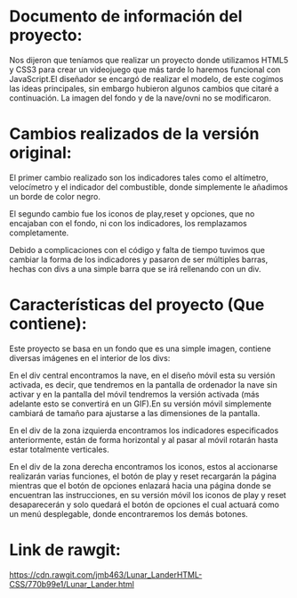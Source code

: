 # Documento de información del proyecto:

Nos dijeron que teníamos que realizar un proyecto donde utilizamos HTML5 y CSS3 para crear un videojuego que más tarde lo haremos funcional con JavaScript.El diseñador se encargó de realizar el modelo, de este cogímos las ideas principales, sin embargo hubieron algunos cambios que citaré a continuación. La imagen del fondo y de la nave/ovni no se modificaron.

# Cambios realizados de la versión original:

El primer cambio realizado son los indicadores tales como el altímetro, velocímetro y el indicador del combustible, donde simplemente le añadimos un borde de color negro.

El segundo cambio fue los iconos de play,reset y opciones, que no encajaban con el fondo, ni con los indicadores, los remplazamos completamente.

Debido a complicaciones con el código y falta de tiempo tuvimos que cambiar la forma de los indicadores y pasaron de ser múltiples barras, hechas con divs a una simple barra que se irá rellenando con un div.

# Características del proyecto (Que contiene):

Este proyecto se basa en un fondo que es una simple imagen, contiene diversas imágenes en el interior de los divs:

En el div central encontramos la nave, en el diseño móvil esta su versión activada, es decir, que tendremos en la pantalla de ordenador la nave sin activar y en la pantalla del móvil tendremos la versión activada (más adelante esto se convertirá en un GIF).En su versión móvil simplemente cambiará de tamaño para ajustarse a las dimensiones de la pantalla.

En el div de la zona izquierda encontramos los indicadores especificados anteriormente, están de forma horizontal y al pasar al móvil rotarán hasta estar totalmente verticales.

En el div de la zona derecha encontramos los iconos, estos al accionarse realizarán varias funciones, el botón de play y reset recargarán la página mientras que el botón de opciones enlazará hacia una página donde se encuentran las instrucciones, en su versión móvil los iconos de play y reset desaparecerán y solo quedará el botón de opciones el cual actuará como un menú desplegable, donde encontraremos los demás botones.

# Link de rawgit:

https://cdn.rawgit.com/jmb463/Lunar_LanderHTML-CSS/770b99e1/Lunar_Lander.html
